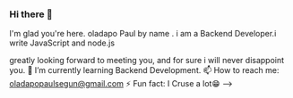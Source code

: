 ### Hi there 👋
I'm glad you're here.
oladapo Paul by name .
i am a Backend Developer.i write JavaScript and node.js

greatly looking forward to meeting you, and for sure i will never disappoint you.
 🌱 I’m currently learning Backend Development.
 📫 How to reach me: oladapopaulsegun@gmail.com
 ⚡ Fun fact: I Cruse a lot😁
-->
<!--
**Mrp990/Mrp990** is a ✨ _special_ ✨ repository because its `README.md` (this file) appears on your GitHub profile.

Here are some ideas to get you started:

- 🔭 I’m currently working on ...
- 🌱 I’m currently learning Backend Development.
- 👯 I’m looking to collaborate on ...
- 🤔 I’m looking for help with ...
- 💬 Ask me about ...
- 📫 How to reach me: oladapopaulsegun@gmail.com
- 😄 Pronouns: ...
- ⚡ Fun fact: I Cruse a lot😁
-->
